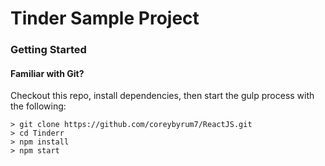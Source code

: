 # Tinder Sample Project

### Getting Started

#### Familiar with Git?
Checkout this repo, install dependencies, then start the gulp process with the following:

```
> git clone https://github.com/coreybyrum7/ReactJS.git
> cd Tinderr
> npm install
> npm start
```
